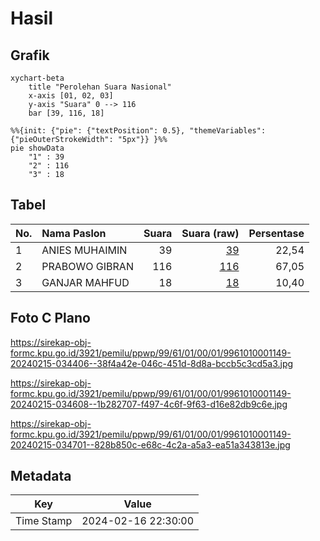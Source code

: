 # Hasil

## Grafik

```mermaid
xychart-beta
    title "Perolehan Suara Nasional"
    x-axis [01, 02, 03]
    y-axis "Suara" 0 --> 116
    bar [39, 116, 18]
```

```mermaid
%%{init: {"pie": {"textPosition": 0.5}, "themeVariables": {"pieOuterStrokeWidth": "5px"}} }%%
pie showData
    "1" : 39
    "2" : 116
    "3" : 18
```

## Tabel

| No. | Nama Paslon    | Suara | Suara (raw) | Persentase |
|:--- |:-------------- | -----:| -----------:| ----------:|
| 1   | ANIES MUHAIMIN | 39    | [39][p-1]   | 22,54      |
| 2   | PRABOWO GIBRAN | 116   | [116][p-2]  | 67,05      |
| 3   | GANJAR MAHFUD  | 18    | [18][p-3]   | 10,40      |


[p-1]: https://github.com/gigit-pemilu/pemilu-2024/blob/main/pilpres/hitung-suara/sub/99-luar-negeri/sub/61-kota-kinabalu-malaysia/sub/01-kota-kinabalu-malaysia/sub/0001-kota-kinabalu-malaysia/sub/149-ksk-138/sub/paslon-1.txt
[p-2]: https://github.com/gigit-pemilu/pemilu-2024/blob/main/pilpres/hitung-suara/sub/99-luar-negeri/sub/61-kota-kinabalu-malaysia/sub/01-kota-kinabalu-malaysia/sub/0001-kota-kinabalu-malaysia/sub/149-ksk-138/sub/paslon-2.txt
[p-3]: https://github.com/gigit-pemilu/pemilu-2024/blob/main/pilpres/hitung-suara/sub/99-luar-negeri/sub/61-kota-kinabalu-malaysia/sub/01-kota-kinabalu-malaysia/sub/0001-kota-kinabalu-malaysia/sub/149-ksk-138/sub/paslon-3.txt

## Foto C Plano

https://sirekap-obj-formc.kpu.go.id/3921/pemilu/ppwp/99/61/01/00/01/9961010001149-20240215-034406--38f4a42e-046c-451d-8d8a-bccb5c3cd5a3.jpg

https://sirekap-obj-formc.kpu.go.id/3921/pemilu/ppwp/99/61/01/00/01/9961010001149-20240215-034608--1b282707-f497-4c6f-9f63-d16e82db9c6e.jpg

https://sirekap-obj-formc.kpu.go.id/3921/pemilu/ppwp/99/61/01/00/01/9961010001149-20240215-034701--828b850c-e68c-4c2a-a5a3-ea51a343813e.jpg


## Metadata

| Key        | Value               |
| ---------- | ------------------- |
| Time Stamp | 2024-02-16 22:30:00 |



